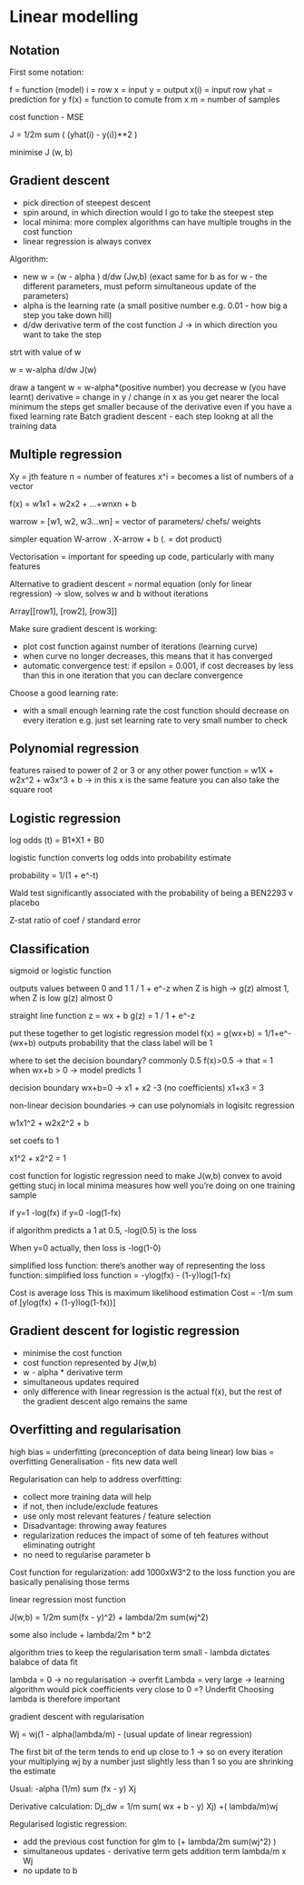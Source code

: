 # Linear modelling

## Notation
First some notation:

f = function (model)
i = row
x = input
y = output
x(i) = input row
yhat = prediction for y
f(x) = function to comute from x
m = number of samples

cost function - MSE

J = 1/2m sum ( (yhat(i) - y(i))**2 )

minimise J (w, b)


## Gradient descent
- pick direction of steepest descent
- spin around, in which direction would I go to take the steepest step
- local minima: more complex algorithms can have multiple troughs in the cost function
- linear regression is always convex

Algorithm:
- new w = (w - alpha ) d/dw (Jw,b) (exact same for b as for w - the different parameters, must peform simultaneous update of the parameters)
- alpha is the learning rate (a small positive number e.g. 0.01 - how big a step you take down hill)
- d/dw derivative term of the cost function J -> in which direction you want to take the step

strt with value of w

w = w-alpha d/dw J(w)

draw a tangent
w = w-alpha*(positive number)
you decrease w (you have learnt)
derivative = change in y / change in x
as you get nearer the local minimum the steps get smaller because of the derivative even if you have a fixed learning rate
Batch gradient descent - each step lookng at all the training data


## Multiple regression
Xy = jth feature
n = number of features
x^i = becomes a list of numbers of a vector

f(x) = w1x1 + w2x2 + …+wnxn + b

warrow = [w1, w2, w3…wn] = vector of parameters/ chefs/ weights

simpler equation W-arrow . X-arrow + b (. = dot product)

Vectorisation = important for speeding up code, particularly with many features

Alternative to gradient descent = normal equation (only for linear regression) -> slow, solves w and b without iterations

Array[[row1], [row2], [row3]]

Make sure gradient descent is working:
- plot cost function against number of iterations (learning curve)
- when curve no longer decreases, this means that it has converged
- automatic convergence test: if epsilon = 0.001, if cost decreases by less than this in one iteration that you can declare convergence

Choose a good learning rate:
- with a small enough learning rate the cost function should decrease on every iteration
    e.g. just set learning rate to very small number to check


## Polynomial regression
features raised to power of 2 or 3 or any other power
function = w1X + w2x^2 + w3x^3 + b -> in this x is the same feature
you can also take the square root


## Logistic regression
log odds (t) = B1*X1 + B0

logistic function converts log odds into probability estimate

probability = 1/(1 + e^-t)

Wald test significantly associated with the probability of being a BEN2293 v placebo

Z-stat ratio of coef / standard error


## Classification
sigmoid or logistic function

outputs values between 0 and 1
1 / 1 + e^-z
when Z is high -> g(z) almost 1, when Z is low g(z) almost 0

straight line function
z = wx + b
g(z) = 1 / 1 + e^-z

put these together to get logistic regression model
f(x) = g(wx+b) = 1/1+e^-(wx+b)
outputs probability that the class label will be 1

where to set the decision boundary? commonly 0.5
f(x)>0.5 -> that = 1
when wx+b > 0 -> model predicts 1

decision boundary wx+b=0 -> x1 + x2 -3 (no coefficients)
x1+x3 = 3

non-linear decision boundaries
-> can use polynomials in logisitc regression

w1x1^2 + w2x2^2 + b

set coefs to 1

x1^2 + x2^2 = 1

cost function for logistic regression
need to make J(w,b) convex to avoid getting stucj in local minima
measures how well you’re doing on one training sample

if y=1 -log(fx)
if y=0 -log(1-fx)

if algorithm predicts a 1 at 0.5, -log(0.5) is the loss

When y=0 actually, then loss is -log(1-0)

simplified loss function:
there’s another way of representing the loss function:
simplified loss function = -ylog(fx) - (1-y)log(1-fx)

Cost is average loss
This is maximum likelihood estimation
Cost = -1/m sum of [ylog(fx) + (1-y)log(1-fx))]


## Gradient descent for logistic regression
- minimise the cost function
- cost function represented by J(w,b)
- w - alpha * derivative term
- simultaneous updates required
- only difference with linear regression is the actual f(x), but the rest of the gradient descent algo remains the same


## Overfitting and regularisation

high bias = underfitting (preconception of data being linear)
low bias = overfitting
Generalisation - fits new data well


Regularisation can help to address overfitting:
- collect more training data will help
- if not, then include/exclude features
- use only most relevant features / feature selection
- Disadvantage: throwing away features
- regularization reduces the impact of some of teh features without eliminating outright
- no need to regularise parameter b


Cost function for regularization:
add 1000xW3^2 to the loss function you are basically penalising those terms

linear regression most function

J(w,b) = 1/2m sum(fx - y)^2) + lambda/2m sum(wj^2)

some also include + lambda/2m * b^2

algorithm tries to keep the regularisation term small - lambda dictates balabce of data fit

lambda = 0 -> no regularisation -> overfit
Lambda = very large -> learning algorithm would pick coefficients very close to 0 =? Underfit
Choosing lambda is therefore important

gradient descent with regularisation

Wj = wj(1 - alpha(lambda/m) - (usual update of linear regression)

The first bit of the term tends to end up close to 1 -> so on every iteration your multiplying wj by a number just slightly less than 1 so you are shrinking the estimate

Usual: -alpha (1/m) sum (fx - y) Xj

Derivative calculation:
Dj_dw = 1/m sum( wx + b - y) Xj) +( lambda/m)wj


Regularised logistic regression:

- add the previous cost function for glm to (+ lambda/2m sum(wj^2) )
- simultaneous updates - derivative term gets addition term lambda/m x Wj
- no update to b

